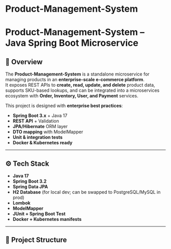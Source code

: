 # Product-Management-System
# Product-Management-System – Java Spring Boot Microservice

## 📌 Overview
The **Product-Management-System** is a standalone microservice for managing products in an **enterprise-scale e-commerce platform**.  
It exposes REST APIs to **create, read, update, and delete** product data, supports SKU-based lookups, and can be integrated into a microservices ecosystem with **Order, Inventory, User, and Payment** services.

This project is designed with **enterprise best practices**:  
- **Spring Boot 3.x** + Java 17  
- **REST API** + Validation  
- **JPA/Hibernate** ORM layer  
- **DTO mapping** with ModelMapper  
- **Unit & integration tests**  
- **Docker & Kubernetes ready**  

---

## ⚙️ Tech Stack
- **Java 17**
- **Spring Boot 3.2**
- **Spring Data JPA**
- **H2 Database** (for local dev; can be swapped to PostgreSQL/MySQL in prod)
- **Lombok**
- **ModelMapper**
- **JUnit + Spring Boot Test**
- **Docker + Kubernetes manifests**

---

## 📂 Project Structure
